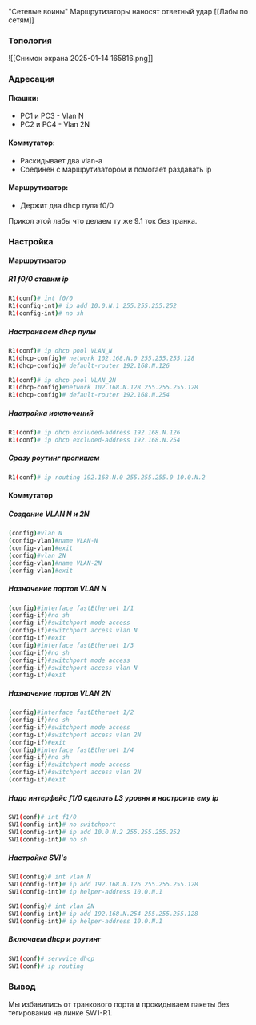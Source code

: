 "Cетевые воины" Маршрутизаторы наносят 
ответный удар
[[Лабы по сетям]]

### Топология 
![[Снимок экрана 2025-01-14 165816.png]]

### Адресация 
#### Пкашки:
- PC1 и PC3 - Vlan N
- PC2 и PC4 - Vlan 2N
#### Коммутатор:
- Раскидывает два vlan-а
- Соединен c  маршрутизатором и помогает раздавать ip
#### Маршрутизатор: 
- Держит два dhcp пула f0/0

Прикол этой лабы что делаем ту же 9.1 ток без транка.

### Настройка
#### Маршрутизатор
##### R1 f0/0 ставим ip
``` bash 
R1(conf)# int f0/0
R1(config-int)# ip add 10.0.N.1 255.255.255.252
R1(config-int)# no sh
```
##### Настраиваем dhcp пулы
``` bash 
R1(conf)# ip dhcp pool VLAN_N
R1(dhcp-config)# network 102.168.N.0 255.255.255.128
R1(dhcp-config)# default-router 192.168.N.126

R1(conf)# ip dhcp pool VLAN_2N
R1(dhcp-config)#network 102.168.N.128 255.255.255.128
R1(dhcp-config)# default-router 192.168.N.254
```
##### Настройка исключений
``` bash 
R1(conf)# ip dhcp excluded-address 192.168.N.126
R1(conf)# ip dhcp excluded-address 192.168.N.254
```
##### Сразу роутинг пропишем
``` bash
R1(conf)# ip routing 192.168.N.0 255.255.255.0 10.0.N.2
```
#### Коммутатор
##### Создание VLAN N и 2N
``` bash
(config)#vlan N
(config-vlan)#name VLAN-N
(config-vlan)#exit
(config)#vlan 2N
(config-vlan)#name VLAN-2N
(config-vlan)#exit
```
##### Назначение портов VLAN N
``` bash
(config)#interface fastEthernet 1/1
(config-if)#no sh
(config-if)#switchport mode access
(config-if)#switchport access vlan N
(config-if)#exit
(config)#interface fastEthernet 1/3
(config-if)#no sh
(config-if)#switchport mode access
(config-if)#switchport access vlan N
(config-if)#exit
```
##### Назначение портов VLAN 2N
``` bash
(config)#interface fastEthernet 1/2
(config-if)#no sh
(config-if)#switchport mode access
(config-if)#switchport access vlan 2N
(config-if)#exit
(config)#interface fastEthernet 1/4
(config-if)#no sh
(config-if)#switchport mode access
(config-if)#switchport access vlan 2N
(config-if)#exit
```
##### Надо интерфейс f1/0 сделать L3 уровня и настроить ему ip
``` bash
SW1(conf)# int f1/0
SW1(config-int)# no switchport
SW1(config-int)# ip add 10.0.N.2 255.255.255.252
SW1(config-int)# no sh
```
##### Настройка SVI's 
``` bash
SW1(config)# int vlan N
SW1(config-int)# ip add 192.168.N.126 255.255.255.128
SW1(config-int)# ip helper-address 10.0.N.1

SW1(config)# int vlan 2N
SW1(config-int)# ip add 192.168.N.254 255.255.255.128
SW1(config-int)# ip helper-address 10.0.N.1
```
##### Включаем dhcp и роутинг
``` bash
SW1(conf)# servvice dhcp
SW1(conf)# ip routing
```

### Вывод 

Мы избавились от транкового порта и прокидываем пакеты без тегирования на линке SW1-R1.



